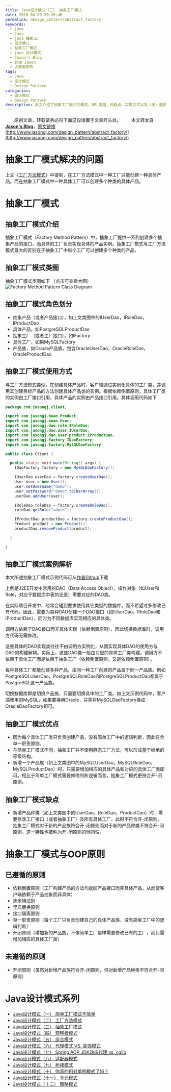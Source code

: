 ```yaml
---
title: Java设计模式（三） 抽象工厂模式
date: 2016-04-09 20:39:46
permalink: design_pattern/abstract_factory
keywords:
  - java
  - Java
  - java 抽象工厂
  - 设计模式
  - 抽象工厂模式
  - java 设计模式
  - Jason's Blog
  - 郭俊 Jason
  - 大数据架构
tags:
  - Java
  - 设计模式
  - Design Pattern
categories:
  - 设计模式
  - Design Pattern
description: 本文介绍了抽象工厂模式的概念，UML类图，优缺点，实现方式以及（未）遵循的OOP原则。同时结合J2EE中常用的DAO实例详解了抽象工厂模式的实现。
---
```


　　原创文章，转载请务必将下面这段话置于文章开头处。
　　本文转发自[**Jason's Blog**](http://www.jasongj.com)，[原文链接](http://www.jasongj.com/design_pattern/abstract_factory/)　[http://www.jasongj.com/design_pattern/abstract_factory/](http://www.jasongj.com/design_pattern/abstract_factory/)


# 抽象工厂模式解决的问题
上文《[工厂方法模式](http://www.jasongj.com/design_pattern/factory_method/)》中提到，在工厂方法模式中一种工厂只能创建一种具体产品。而在抽象工厂模式中一种具体工厂可以创建多个种类的具体产品。


# 抽象工厂模式
## 抽象工厂模式介绍
抽象工厂模式（Factory Method Pattern）中，抽象工厂提供一系列创建多个抽象产品的接口，而具体的工厂负责实现具体的产品实例。抽象工厂模式与工厂方法模式最大的区别在于抽象工厂中每个工厂可以创建多个种类的产品。

## 抽象工厂模式类图
抽象工厂模式类图如下 （点击可查看大图）
![Factory Method Pattern Class Diagram](//www.jasongj.com/img/designpattern/abstractfactory/abstract_factory.png)

## 抽象工厂模式角色划分
 - 抽象产品（或者产品接口），如上文类图中的IUserDao，IRoleDao，IProductDao
 - 具体产品，如PostgreSQLProductDao
 - 抽象工厂（或者工厂接口），如IFactory
 - 具体工厂，如果MySQLFactory
 - 产品族，如Oracle产品族，包含OracleUserDao，OracleRoleDao，OracleProductDao

## 抽象工厂模式使用方式
与工厂方法模式类似，在创建具体产品时，客户端通过实例化具体的工厂类，并调用其创建目标产品的方法创建具体产品类的实例。根据依赖倒置原则，具体工厂类的实例由工厂接口引用，具体产品的实例由产品接口引用。具体调用代码如下
```java
package com.jasongj.client;

import com.jasongj.bean.Product;
import com.jasongj.bean.User;
import com.jasongj.dao.role.IRoleDao;
import com.jasongj.dao.user.IUserDao;
import com.jasongj.dao.user.product.IProductDao;
import com.jasongj.factory.IDaoFactory;
import com.jasongj.factory.MySQLDaoFactory;

public class Client {

  public static void main(String[] args) {
    IDaoFactory factory = new MySQLDaoFactory();

    IUserDao userDao = factory.createUserDao();
    User user = new User();
    user.setUsername("demo");
    user.setPassword("demo".toCharArray());
    userDao.addUser(user);

    IRoleDao roleDao = factory.createRoleDao();
    roleDao.getRole("admin");

    IProductDao productDao = factory.createProductDao();
    Product product = new Product();
    productDao.removeProduct(product);

  }

}
```

## 抽象工厂模式案例解析

本文所述抽象工厂模式示例代码可从[作者Github](https://github.com/habren/JavaDesignPattern/tree/master/AbstractFactoryPattern/src/main)下载

上例是J2EE开发中常用的DAO（Data Access Object），操作对象（如User和Role，对应于数据库中表的记录）需要对应的DAO类。

在实际项目开发中，经常会碰到要求使用其它类型的数据库，而不希望过多修改已有代码。因此，需要为每种DAO创建一个DAO接口（如IUserDao，IRoleDao和IProductDao），同时为不同数据库实现相应的具体类。

调用方依赖于DAO接口而非具体实现（依赖倒置原则），因此切换数据库时，调用方代码无需修改。

这些具体的DAO实现类往往不由调用方实例化，从而实现具体DAO的使用方与DAO的构建解耦。实际上，这些DAO类一般由对应的具体工厂类构建。调用方不依赖于具体工厂而是依赖于抽象工厂（依赖倒置原则，又是依赖倒置原则）。

每种具体工厂都能创建多种产品，由同一种工厂创建的产品属于同一产品族。例如PostgreSQLUserDao，PostgreSQLRoleDao和PostgreSQLProductDao都属于PostgreSQL这一产品族。

切换数据库即是切换产品族，只需要切换具体的工厂类。如上文示例代码中，客户端使用的MySQL，如果要换用Oracle，只需将MySQLDaoFactory换成OracleDaoFactory即可。


## 抽象工厂模式优点
 - 因为每个具体工厂类只负责创建产品，没有简单工厂中的逻辑判断，因此符合单一职责原则。
 - 与简单工厂模式不同，抽象工厂并不使用静态工厂方法，可以形成基于继承的等级结构。
 - 新增一个产品族（如上文类图中的MySQLUserDao，MySQLRoleDao，MySQLProductDao）时，只需要增加相应的具体产品和对应的具体工厂类即可。相比于简单工厂模式需要修改判断逻辑而言，抽象工厂模式更符合开-闭原则。

## 抽象工厂模式缺点
 - 新增产品种类（如上文类图中的UserDao，RoleDao，ProductDao）时，需要修改工厂接口（或者抽象工厂）及所有具体工厂，此时不符合开-闭原则。抽象工厂模式对于新的产品族符合开-闭原则而对于新的产品种类不符合开-闭原则，这一特性也被称为开-闭原则的倾斜性。

# 抽象工厂模式与OOP原则
## 已遵循的原则
 - 依赖倒置原则（工厂构建产品的方法均返回产品接口而非具体产品，从而使客户端依赖于产品抽象而非具体）
 - 迪米特法则
 - 里氏替换原则
 - 接口隔离原则
 - 单一职责原则（每个工厂只负责创建自己的具体产品族，没有简单工厂中的逻辑判断）
 - 开闭原则（增加新的产品族，不像简单工厂那样需要修改已有的工厂，而只需增加相应的具体工厂类）

## 未遵循的原则
 - 开闭原则（虽然对新增产品族符合开-闭原则，但对新增产品种类不符合开-闭原则）


# Java设计模式系列
- [Java设计模式（一） 简单工厂模式不简单](//www.jasongj.com/design_pattern/simple_factory/)
- [Java设计模式（二） 工厂方法模式](//www.jasongj.com/design_pattern/factory_method/)
- [Java设计模式（三） 抽象工厂模式](//www.jasongj.com/design_pattern/abstract_factory/)
- [Java设计模式（四） 观察者模式 ](//www.jasongj.com/design_pattern/observer/)
- [Java设计模式（五） 组合模式](//www.jasongj.com/design_pattern/composite/)
- [Java设计模式（六） 代理模式 VS. 装饰模式](//www.jasongj.com/design_pattern/proxy_decorator/)
- [Java设计模式（七） Spring AOP JDK动态代理 vs. cglib](//www.jasongj.com/design_pattern/dynamic_proxy_cglib/)
- [Java设计模式（八） 适配器模式](//www.jasongj.com/design_pattern/adapter/)
- [Java设计模式（九） 桥接模式](//www.jasongj.com/design_pattern/bridge/)
- [Java设计模式（十） 你真的用对单例模式了吗？](//www.jasongj.com/design_pattern/singleton/)
- [Java设计模式（十一） 享元模式](//www.jasongj.com/design_pattern/flyweight/)
- [Java设计模式（十二） 策略模式](//www.jasongj.com/design_pattern/strategy/)
